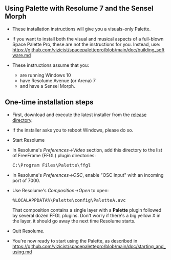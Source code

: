 ## Using Palette with Resolume 7 and the Sensel Morph

- These installation instructions will give you a visuals-only Palette.

- If you want to install both the visual and musical aspects of a full-blown
Space Palette Pro,
these are not the instructions for you.
Instead, use: <a href="https://github.com/vizicist/spacepalettepro/blob/main/doc/building_software.md">https://github.com/vizicist/spacepalettepro/blob/main/doc/building_software.md</a>

- These instructions assume that you:
  - are running Windows 10
  - have Resolume Avenue (or Arena) 7
  - and have a Sensel Morph.

## One-time installation steps

- First, download and execute the latest installer from the
<a href=https://github.com/vizicist/palette/tree/main/release>release directory</a>.

- If the installer asks you to reboot Windows, please do so.

- Start Resolume

- In Resolume's <i>Preferences->Video</i> section, add this directory to the list of FreeFrame (FFGL) plugin directories: <pre>C:\Program Files\Palette\ffgl</pre>

- In Resolume's <i>Preferences->OSC</i>, enable "OSC Input" with an incoming port of 7000.

- Use Resolume's <i>Composition->Open</i> to open: <pre>%LOCALAPPDATA%\Palette\config\PaletteA.avc</pre>
  That composition contains a single layer with a <b>Palette</b> plugin followed by several dozen FFGL plugins.
  Don't worry if there's a big yellow X in the layer, it should go away the next time Resolume starts.

- Quit Resolume.

- You're now ready to start using the Palette, as described in 
<a href="https://github.com/vizicist/spacepalettepro/blob/main/doc/starting_and_using.md">https://github.com/vizicist/spacepalettepro/blob/main/doc/starting_and_using.md</a>
